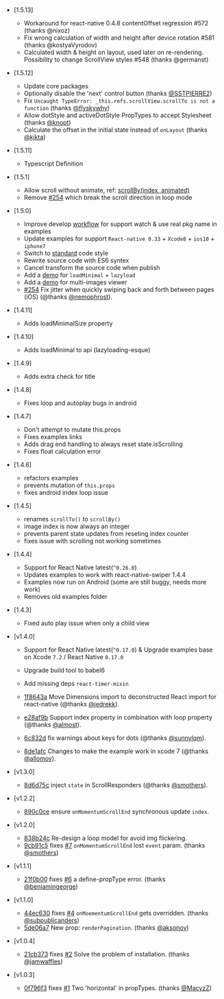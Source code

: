 - [1.5.13]
  + Workaround for react-native 0.4.8 contentOffset regression #572 (thanks @nixoz)
  + Fix wrong calculation of width and height after device rotation #581 (thanks @kostyaVyrodov)
  + Calculated width & height on layout, used later on re-rendering. Possibility to change ScrollView styles #548 (thanks @germanst)
- [1.5.12]
  + Update core packages
  + Optionally disable the 'next' control button (thanks [@SSTPIERRE2](https://github.com/SSTPIERRE2))
  + Fix `Uncaught TypeError: _this.refs.scrollView.scrollTo is not a function` (thanks [@flyskywhy](https://github.com/flyskywhy))
  + Allow dotStyle and activeDotStyle PropTypes to accept Stylesheet (thanks [@knopt](https://github.com/knopt))
  + Calculate the offset in the initial state instead of `onLayout` (thanks [@kjkta](https://github.com/kjkta))

- [1.5.11]
  + Typescript Definition

- [1.5.1]
  + Allow scroll without animate, ref: [scrollBy(index, animated)](#scrollbyindex-animated)
  + Remove [#254](https://github.com/leecade/react-native-swiper/pull/254) which break the scroll direction in loop mode

- [1.5.0]
  + Improve develop [workflow](#development) for support watch & use real pkg name in examples
  + Update examples for support `React-native 0.33` + `Xcode8` + `ios10` + `iphone7`
  + Switch to [standard](https://github.com/feross/standard) code style
  + Rewrite source code with ES6 syntex
  + Cancel transform the source code when publish
  + Add a [demo](examples/components/LoadMinimal) for `loadMinimal` + `lazyload`
  + Add a [demo](examples/components/PhotoView) for multi-images viewer
  + [#254](https://github.com/leecade/react-native-swiper/pull/254) Fix jitter when quickly swiping back and forth between pages (iOS) (@thanks [@nemophrost](https://github.com/nemophrost)).

- [1.4.11]
  + Adds loadMinimalSize property

- [1.4.10]
  + Adds loadMinimal to api (lazyloading-esque)

- [1.4.9]
  + Adds extra check for title

- [1.4.8]
  + Fixes loop and autoplay bugs in android

- [1.4.7]
  + Don't attempt to mutate this.props
  + Fixes examples links
  + Adds drag end handling to always reset state.isScrolling
  + Fixes float calculation error

- [1.4.6]
  + refactors examples
  + prevents mutation of `this.props`
  + fixes android index loop issue

- [1.4.5]
  + renames `scrollTo()` to `scrollBy()`
  + image index is now always an integer
  + prevents parent state updates from reseting index counter
  + fixes issue with scrolling not working sometimes

- [1.4.4]
  + Support for React Native latest(`^0.26.0`)
  + Updates examples to work with react-native-swiper 1.4.4
  + Examples now run on Android (some are still buggy, needs more work)
  + Removes old examples folder

- [1.4.3]
  + Fixed auto play issue when only a child view

- [v1.4.0]
  + Support for React Native latest(`^0.17.0`) & Upgrade examples base on Xcode `7.2` / React Native `0.17.0`

  + Upgrade build tool to babel6

  + Add missing deps `react-timer-mixin`

  + [1f8643a](https://github.com/leecade/react-native-swiper/commit/1f8643a67e2768d165132a19629a991a86672036) Move Dimensions import to deconstructed React import for react-native (@thanks [@jedrekk](https://github.com/jedrekk)).

  + [e28af9b](https://github.com/leecade/react-native-swiper/commit/e28af9b205f17447cb3149b45fc220beec037bce) Support index property in combination with loop property (@thanks [@almost](https://github.com/almost)).

  + [6c832d](https://github.com/leecade/react-native-swiper/commit/6c832d6a23da3737a2e8a2667273dc6093bcc9ee) fix warnings about keys for dots (@thanks [@sunnylqm](https://github.com/sunnylqm)).

  + [8de1afc](https://github.com/leecade/react-native-swiper/commit/8de1afcb75a003424231bb089802db53bbbf84e4) Changes to make the example work in xcode 7 (@thanks [@allomov](https://github.com/allomov)).

- [v1.3.0]
  + [8d6d75c](https://github.com/leecade/react-native-swiper/commit/8d6d75c00edf87b603c218aad0018932277814b5) inject `state` in ScrollResponders (@thanks [@smothers](https://github.com/smothers)).

- [v1.2.2]
  + [890c0ce](https://github.com/leecade/react-native-swiper/commit/890c0ce64e2192c2ca7830e6699f67b88171e74b) ensure `onMomentumScrollEnd` synchronous update `index`.

- [v1.2.0]
  + [838b24c](https://github.com/leecade/react-native-swiper/commit/838b24cbeaf49b9ca1dabb4eed8305e314503fb1) Re-design a loop model for avoid img flickering.
  + [9cb91c5](https://github.com/leecade/react-native-swiper/commit/9cb91c58c84034b0b8b874dbfc2a44da982686a8) fixes [#7](https://github.com/leecade/react-native-swiper/issues/6) `onMomentumScrollEnd` lost `event` param. (thanks [@smothers](https://github.com/smothers))

- [v1.1.1]
  + [21f0b00](https://github.com/leecade/react-native-swiper/commit/21f0b00138b6936cd3dfac2eb107a14c99c7392b) fixes [#6](https://github.com/leecade/react-native-swiper/issues/6) a define-propType error. (thanks [@benjamingeorge](https://github.com/benjamingeorge))

- [v1.1.0]
  + [44ec630](https://github.com/leecade/react-native-swiper/commit/44ec630b62844dbeaccee73adaa0996e319ebffb) fixes [#4](https://github.com/leecade/react-native-swiper/issues/4) `onMoementumScrollEnd` gets overridden. (thanks [@subpublicanders](https://github.com/subpublicanders))
  + [5de06a7](https://github.com/leecade/react-native-swiper/commit/5de06a7aa86318ad38720728022b80e5cf98a2ab) New prop: `renderPagination`. (thanks [@aksonov](https://github.com/aksonov))

- [v1.0.4]
  + [21cb373](https://github.com/leecade/react-native-swiper/commit/21cb3732578588f9d47ee7ddda541577ad691970) fixes [#2](https://github.com/leecade/react-native-swiper/issues/2) Solve the problem of installation. (thanks [@jamwaffles](https://github.com/jamwaffles))

- [v1.0.3]
  + [0f796f3](https://github.com/leecade/react-native-swiper/commit/0f796f3557b5aeb1772573cd7ecae2e835bccc0b) fixes [#1](https://github.com/leecade/react-native-swiper/issues/1) Two 'horizontal' in propTypes. (thanks [@MacyzZ](https://github.com/MacyzZ))
